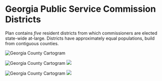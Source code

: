 # Georgia Public Service Commission Districts

Plan contains *five* resident districts from which commissioners are elected state-wide at-large. Districts have approximately equal populations, build from contiguous counties.

![Georgia County Cartogram](https://s3-us-west-1.amazonaws.com/jonathancervas.com/trash/ga-psc/images/ga_cart.png)

![Georgia County Cartogram](https://s3-us-west-1.amazonaws.com/jonathancervas.com/trash/ga-psc/images/GA_PSC_contiquity.svg)
<img src="https://s3-us-west-1.amazonaws.com/jonathancervas.com/trash/ga-psc/images/GA_PSC_contiquity.svg">

![Georgia County Cartogram](https://s3-us-west-1.amazonaws.com/jonathancervas.com/trash/ga-psc/images/GA_county_contiquity.svg)
<img src="https://s3-us-west-1.amazonaws.com/jonathancervas.com/trash/ga-psc/images/GA_county_contiquity.svg">
